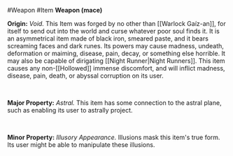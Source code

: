 #Weapon #Item 
**Weapon (mace)**

**Origin:** *Void.* This Item was forged by no other than [[Warlock Gaíz-an]], for itself to send out into the world and curse whatever poor soul finds it. It is an asymmetrical item made of black iron, smeared paste, and it bears screaming faces and dark runes. Its powers may cause madness, undeath, deformation or maiming, disease, pain, decay, or something else horrible. It may also be capable of dirigating [[Night Runner|Night Runners]]. This item causes any non-[[Hollowed]] immense discomfort, and will inflict madness, disease, pain, death, or abyssal corruption on its user.

 

**Major Property:** *Astral.* This item has some connection to the astral plane, such as enabling its user to astrally project.

 

**Minor Property:** *Illusory Appearance.* Illusions mask this item\'s true form. Its user might be able to manipulate these illusions.
